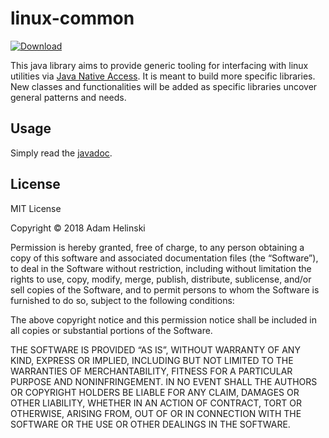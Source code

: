# linux-common

 [
 ![Download](https://api.bintray.com/packages/dvlopt/maven/linux-common/images/download.svg)
 ](https://bintray.com/dvlopt/maven/linux-common/_latestVersion)

This java library aims to provide generic tooling for interfacing with linux
utilities via [Java Native Access](https://github.com/java-native-access/jna).
It is meant to build more specific libraries. New classes and functionalities
will be added as specific libraries uncover general patterns and needs.

## Usage

Simply read the
[javadoc](https://dvlopt.github.io/doc/java/linux-common/io/dvlopt/linux/package-summary.html).

## License

MIT License

Copyright © 2018 Adam Helinski

Permission is hereby granted, free of charge, to any person obtaining a copy of
this software and associated documentation files (the “Software”), to deal in
the Software without restriction, including without limitation the rights to
use, copy, modify, merge, publish, distribute, sublicense, and/or sell copies of
the Software, and to permit persons to whom the Software is furnished to do so,
subject to the following conditions:

The above copyright notice and this permission notice shall be included in all
copies or substantial portions of the Software.

THE SOFTWARE IS PROVIDED “AS IS”, WITHOUT WARRANTY OF ANY KIND, EXPRESS OR
IMPLIED, INCLUDING BUT NOT LIMITED TO THE WARRANTIES OF MERCHANTABILITY, FITNESS
FOR A PARTICULAR PURPOSE AND NONINFRINGEMENT. IN NO EVENT SHALL THE AUTHORS OR
COPYRIGHT HOLDERS BE LIABLE FOR ANY CLAIM, DAMAGES OR OTHER LIABILITY, WHETHER
IN AN ACTION OF CONTRACT, TORT OR OTHERWISE, ARISING FROM, OUT OF OR IN
CONNECTION WITH THE SOFTWARE OR THE USE OR OTHER DEALINGS IN THE SOFTWARE.
